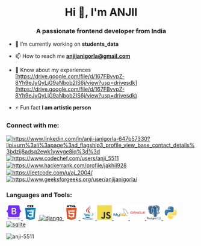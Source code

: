 <h1 align="center">Hi 👋, I'm ANJII</h1>
<h3 align="center">A passionate frontend developer from India</h3>

- 🔭 I’m currently working on **students_data**

- 📫 How to reach me **anjijanigorla@gmail.com**

- 📄 Know about my experiences [https://drive.google.com/file/d/167FBvvpZ-8Yh9eJyQyLjG9aNbob2IS6j/view?usp=drivesdk](https://drive.google.com/file/d/167FBvvpZ-8Yh9eJyQyLjG9aNbob2IS6j/view?usp=drivesdk)

- ⚡ Fun fact **I am artistic person**

<h3 align="left">Connect with me:</h3>
<p align="left">
<a href="https://linkedin.com/in/https://www.linkedin.com/in/anji-janigorla-647b57330?lipi=urn%3ali%3apage%3ad_flagship3_profile_view_base_contact_details%3bdzij8adsq2ewk1ywvge8iq%3d%3d" target="blank"><img align="center" src="https://raw.githubusercontent.com/rahuldkjain/github-profile-readme-generator/master/src/images/icons/Social/linked-in-alt.svg" alt="https://www.linkedin.com/in/anji-janigorla-647b57330?lipi=urn%3ali%3apage%3ad_flagship3_profile_view_base_contact_details%3bdzij8adsq2ewk1ywvge8iq%3d%3d" height="30" width="40" /></a>
<a href="https://www.codechef.com/users/https://www.codechef.com/users/anji_5511" target="blank"><img align="center" src="https://cdn.jsdelivr.net/npm/simple-icons@3.1.0/icons/codechef.svg" alt="https://www.codechef.com/users/anji_5511" height="30" width="40" /></a>
<a href="https://www.hackerrank.com/https://www.hackerrank.com/profile/jakhil928" target="blank"><img align="center" src="https://raw.githubusercontent.com/rahuldkjain/github-profile-readme-generator/master/src/images/icons/Social/hackerrank.svg" alt="https://www.hackerrank.com/profile/jakhil928" height="30" width="40" /></a>
<a href="https://www.leetcode.com/https://leetcode.com/u/aj_2004/" target="blank"><img align="center" src="https://raw.githubusercontent.com/rahuldkjain/github-profile-readme-generator/master/src/images/icons/Social/leet-code.svg" alt="https://leetcode.com/u/aj_2004/" height="30" width="40" /></a>
<a href="https://auth.geeksforgeeks.org/user/https://www.geeksforgeeks.org/user/anjijanigorla/" target="blank"><img align="center" src="https://raw.githubusercontent.com/rahuldkjain/github-profile-readme-generator/master/src/images/icons/Social/geeks-for-geeks.svg" alt="https://www.geeksforgeeks.org/user/anjijanigorla/" height="30" width="40" /></a>
</p>

<h3 align="left">Languages and Tools:</h3>
<p align="left"> <a href="https://getbootstrap.com" target="_blank" rel="noreferrer"> <img src="https://raw.githubusercontent.com/devicons/devicon/master/icons/bootstrap/bootstrap-plain-wordmark.svg" alt="bootstrap" width="40" height="40"/> </a> <a href="https://www.w3schools.com/css/" target="_blank" rel="noreferrer"> <img src="https://raw.githubusercontent.com/devicons/devicon/master/icons/css3/css3-original-wordmark.svg" alt="css3" width="40" height="40"/> </a> <a href="https://www.djangoproject.com/" target="_blank" rel="noreferrer"> <img src="https://cdn.worldvectorlogo.com/logos/django.svg" alt="django" width="40" height="40"/> </a> <a href="https://www.w3.org/html/" target="_blank" rel="noreferrer"> <img src="https://raw.githubusercontent.com/devicons/devicon/master/icons/html5/html5-original-wordmark.svg" alt="html5" width="40" height="40"/> </a> <a href="https://www.java.com" target="_blank" rel="noreferrer"> <img src="https://raw.githubusercontent.com/devicons/devicon/master/icons/java/java-original.svg" alt="java" width="40" height="40"/> </a> <a href="https://developer.mozilla.org/en-US/docs/Web/JavaScript" target="_blank" rel="noreferrer"> <img src="https://raw.githubusercontent.com/devicons/devicon/master/icons/javascript/javascript-original.svg" alt="javascript" width="40" height="40"/> </a> <a href="https://www.mysql.com/" target="_blank" rel="noreferrer"> <img src="https://raw.githubusercontent.com/devicons/devicon/master/icons/mysql/mysql-original-wordmark.svg" alt="mysql" width="40" height="40"/> </a> <a href="https://www.oracle.com/" target="_blank" rel="noreferrer"> <img src="https://raw.githubusercontent.com/devicons/devicon/master/icons/oracle/oracle-original.svg" alt="oracle" width="40" height="40"/> </a> <a href="https://www.postgresql.org" target="_blank" rel="noreferrer"> <img src="https://raw.githubusercontent.com/devicons/devicon/master/icons/postgresql/postgresql-original-wordmark.svg" alt="postgresql" width="40" height="40"/> </a> <a href="https://www.python.org" target="_blank" rel="noreferrer"> <img src="https://raw.githubusercontent.com/devicons/devicon/master/icons/python/python-original.svg" alt="python" width="40" height="40"/> </a> <a href="https://www.sqlite.org/" target="_blank" rel="noreferrer"> <img src="https://www.vectorlogo.zone/logos/sqlite/sqlite-icon.svg" alt="sqlite" width="40" height="40"/> </a> </p>

<p><img align="center" src="https://github-readme-stats.vercel.app/api/top-langs?username=anji-5511&show_icons=true&locale=en&layout=compact" alt="anji-5511" /></p>

